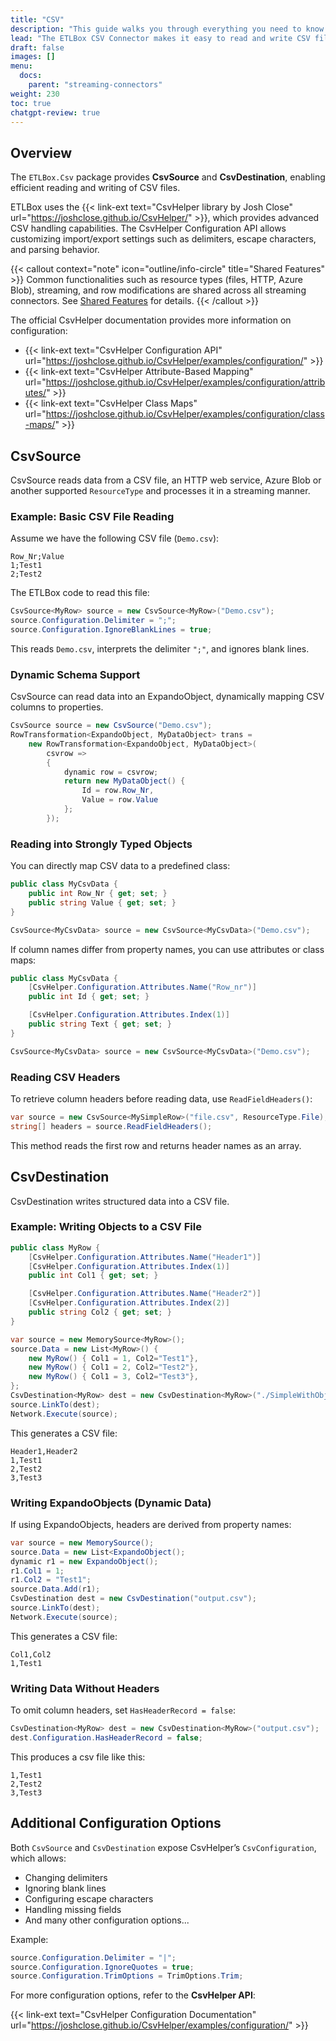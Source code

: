 ```yaml
---
title: "CSV"
description: "This guide walks you through everything you need to know about using the ETLBox CSV Connector. You'll learn how to read CSV data with CsvSource, write it with CsvDestination, and customize how the data is processed."
lead: "The ETLBox CSV Connector makes it easy to read and write CSV files in your ETL pipelines. Whether you’re working with simple files, web-based data, or cloud storage, it gives you full control over delimiters, headers, and formatting using the powerful CsvHelper library."
draft: false
images: []
menu:
  docs:
    parent: "streaming-connectors"
weight: 230
toc: true
chatgpt-review: true
---
```


## Overview

The `ETLBox.Csv` package provides **CsvSource** and **CsvDestination**, enabling efficient reading and writing of CSV files.

ETLBox uses the {{< link-ext text="CsvHelper library by Josh Close" url="https://joshclose.github.io/CsvHelper/" >}}, which provides advanced CSV handling capabilities. The CsvHelper Configuration API allows customizing import/export settings such as delimiters, escape characters, and parsing behavior.

{{< callout context="note" icon="outline/info-circle" title="Shared Features" >}}
Common functionalities such as resource types (files, HTTP, Azure Blob), streaming, and row modifications are shared across all streaming connectors. See [Shared Features](/docs/streaming-connectors/shared) for details.
{{< /callout >}}

The official CsvHelper documentation provides more information on configuration:

- {{< link-ext text="CsvHelper Configuration API" url="https://joshclose.github.io/CsvHelper/examples/configuration/" >}}
- {{< link-ext text="CsvHelper Attribute-Based Mapping" url="https://joshclose.github.io/CsvHelper/examples/configuration/attributes/" >}}
- {{< link-ext text="CsvHelper Class Maps" url="https://joshclose.github.io/CsvHelper/examples/configuration/class-maps/" >}}

## CsvSource

CsvSource reads data from a CSV file, an HTTP web service, Azure Blob or another supported `ResourceType` and processes it in a streaming manner.

### Example: Basic CSV File Reading

Assume we have the following CSV file (`Demo.csv`):

```csv
Row_Nr;Value
1;Test1
2;Test2
```

The ETLBox code to read this file:

```csharp
CsvSource<MyRow> source = new CsvSource<MyRow>("Demo.csv");
source.Configuration.Delimiter = ";";
source.Configuration.IgnoreBlankLines = true;
```

This reads `Demo.csv`, interprets the delimiter `";"`, and ignores blank lines.

### Dynamic Schema Support

CsvSource can read data into an ExpandoObject, dynamically mapping CSV columns to properties.

```csharp
CsvSource source = new CsvSource("Demo.csv");
RowTransformation<ExpandoObject, MyDataObject> trans =
    new RowTransformation<ExpandoObject, MyDataObject>(
        csvrow =>
        {
            dynamic row = csvrow;
            return new MyDataObject() {
                Id = row.Row_Nr,
                Value = row.Value
            };
        });
```

### Reading into Strongly Typed Objects

You can directly map CSV data to a predefined class:

```csharp
public class MyCsvData {
    public int Row_Nr { get; set; }
    public string Value { get; set; }
}

CsvSource<MyCsvData> source = new CsvSource<MyCsvData>("Demo.csv");
```

If column names differ from property names, you can use attributes or class maps:

```csharp
public class MyCsvData {
    [CsvHelper.Configuration.Attributes.Name("Row_nr")]
    public int Id { get; set; }

    [CsvHelper.Configuration.Attributes.Index(1)]
    public string Text { get; set; }
}

CsvSource<MyCsvData> source = new CsvSource<MyCsvData>("Demo.csv");
```

### Reading CSV Headers

To retrieve column headers before reading data, use `ReadFieldHeaders()`:

```csharp
var source = new CsvSource<MySimpleRow>("file.csv", ResourceType.File);
string[] headers = source.ReadFieldHeaders();
```

This method reads the first row and returns header names as an array.

## CsvDestination

CsvDestination writes structured data into a CSV file.

### Example: Writing Objects to a CSV File

```csharp
public class MyRow {
    [CsvHelper.Configuration.Attributes.Name("Header1")]
    [CsvHelper.Configuration.Attributes.Index(1)]
    public int Col1 { get; set; }

    [CsvHelper.Configuration.Attributes.Name("Header2")]
    [CsvHelper.Configuration.Attributes.Index(2)]
    public string Col2 { get; set; }
}

var source = new MemorySource<MyRow>();
source.Data = new List<MyRow>() {
    new MyRow() { Col1 = 1, Col2="Test1"},
    new MyRow() { Col1 = 2, Col2="Test2"},
    new MyRow() { Col1 = 3, Col2="Test3"},
};
CsvDestination<MyRow> dest = new CsvDestination<MyRow>("./SimpleWithObject.csv");
source.LinkTo(dest);
Network.Execute(source);
```

This generates a CSV file:

```csv
Header1,Header2
1,Test1
2,Test2
3,Test3
```

### Writing ExpandoObjects (Dynamic Data)

If using ExpandoObjects, headers are derived from property names:

```csharp
var source = new MemorySource();
source.Data = new List<ExpandoObject();
dynamic r1 = new ExpandoObject();
r1.Col1 = 1;
r1.Col2 = "Test1";
source.Data.Add(r1);
CsvDestination dest = new CsvDestination("output.csv");
source.LinkTo(dest);
Network.Execute(source);
```

This generates a CSV file:

```csv
Col1,Col2
1,Test1
```

### Writing Data Without Headers

To omit column headers, set `HasHeaderRecord = false`:

```csharp
CsvDestination<MyRow> dest = new CsvDestination<MyRow>("output.csv");
dest.Configuration.HasHeaderRecord = false;
```

This produces a csv file like this:

```csv
1,Test1
2,Test2
3,Test3
```

## Additional Configuration Options

Both `CsvSource` and `CsvDestination` expose CsvHelper’s `CsvConfiguration`, which allows:

- Changing delimiters
- Ignoring blank lines
- Configuring escape characters
- Handling missing fields
- And many other configuration options...

Example:

```csharp
source.Configuration.Delimiter = "|";
source.Configuration.IgnoreQuotes = true;
source.Configuration.TrimOptions = TrimOptions.Trim;
```

For more configuration options, refer to the **CsvHelper API**:

{{< link-ext text="CsvHelper Configuration Documentation" url="https://joshclose.github.io/CsvHelper/examples/configuration/" >}}


